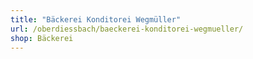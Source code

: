 ```yaml
---
title: "Bäckerei Konditorei Wegmüller"
url: /oberdiessbach/baeckerei-konditorei-wegmueller/
shop: Bäckerei
---
```

